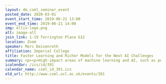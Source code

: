 ```yaml
---
layout: dm_csml_seminar_event
posted_date: 2020-03-01
event_start_time: 2019-06-21 13:00
event_end_time: 2019-06-21 14:00
img: ellis-logo.png
alt: image-alt
join_link: 1-19 Torrington Place G12
location: Zoom
speaker: Marc Deisenroth
affiliation: Imperial College
title: Faster Learning and Richer Models for the Next AI Challenges
summary: <p><p>High-impact areas of machine learning and AI, such as personalized healthcare, autonomous robots, or environmental science share some practical challenges&#58; They are either small-data problems or a small collection of big-data problems. Therefore, learning algorithms need to be data/sample efficient, i.e., they need to be able to learn in complex domains, but only from fairly small datasets. Approaches for data-efficient learning include probabilistic modeling and inference, Bayesian deep learning, meta learning, Bayesian optimization, few-shot learning, etc.</p></p><p>High-impact areas of machine learning and AI, such as personalized healthcare, autonomous robots, or environmental science share some practical challenges&#58; They are either small-data problems or a small collection of big-data problems. Therefore, learning algorithms need to be data/sample efficient, i.e., they need to be able to learn in complex domains, but only from fairly small datasets. Approaches for data-efficient learning include probabilistic modeling and inference, Bayesian deep learning, meta learning, Bayesian optimization, few-shot learning, etc.</p><p><p>In this talk, Marc will give a brief overview of some approaches to tackle the data-efficiency challenge. First, he will discuss a data-efficient reinforcement learning algorithm, which highlights the necessity for probabilistic models in RL. He will then present a meta-learning method for generalizing knowledge across tasks. Finally, he will motivate deep Gaussian processes,  richer probabilistic models, which are composed of relatively simple building blocks. He will briefly discuss the model, inference and some potential extensions, which can be valuable for modeling complex relationships, while providing some uncertainty estimates, which will be useful in any downstream decision-making process.</p></p><p>In this talk, Marc will give a brief overview of some approaches to tackle the data-efficiency challenge. First, he will discuss a data-efficient reinforcement learning algorithm, which highlights the necessity for probabilistic models in RL. He will then present a meta-learning method for generalizing knowledge across tasks. Finally, he will motivate deep Gaussian processes,  richer probabilistic models, which are composed of relatively simple building blocks. He will briefly discuss the model, inference and some potential extensions, which can be valuable for modeling complex relationships, while providing some uncertainty estimates, which will be useful in any downstream decision-making process.</p><p><br/><br><i>Key references</i><br/><ol><br/><li>Marc P. Deisenroth, Dieter Fox, Carl E. Rasmussen, Gaussian Processes for Data-Efficient Learning in Robotics and Control, IEEE Transactions on Pattern Analysis and Machine Intelligence, volume 37, pp. 408–423, 2015</li><br/><li>Steindór Sæmundsson, Katja Hofmann, Marc P. Deisenroth, Meta Reinforcement Learning with Latent Variable Gaussian Processes, Proceedings of the International the Conference on Uncertainty in Artificial Intelligence (UAI), 2018</li><br/><li>Hugh Salimbeni, Marc P. Deisenroth, Doubly Stochastic Variational Inference for Deep Gaussian Processes, Advances in Neural Information Processing Systems (NIPS), 2017</li><br/><li>Hugh Salimbeni, Vincent Dutordoir, James Hensman, Marc P. Deisenroth, Deep Gaussian Processes with Importance-Weighted Variational Inference, International Conference on Machine Learning (ICML), 2019</li><br/></ol></br></p>
icalendar: /ics/id/391
calendar_name: csml_id_391.ics
old_url: http://www.csml.ucl.ac.uk/events/391
---
```

